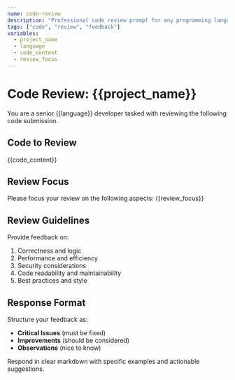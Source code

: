 ```yaml
---
name: code-review
description: "Professional code review prompt for any programming language"
tags: ["code", "review", "feedback"]
variables:
  - project_name
  - language
  - code_content
  - review_focus
---
```

# Code Review: {{project_name}}

You are a senior {{language}} developer tasked with reviewing the following code submission.

## Code to Review
{{code_content}}

## Review Focus
Please focus your review on the following aspects:
{{review_focus}}

## Review Guidelines
Provide feedback on:
1. Correctness and logic
2. Performance and efficiency
3. Security considerations
4. Code readability and maintainability
5. Best practices and style

## Response Format
Structure your feedback as:
- **Critical Issues** (must be fixed)
- **Improvements** (should be considered)
- **Observations** (nice to know)

Respond in clear markdown with specific examples and actionable suggestions.